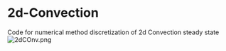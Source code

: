 # 2d-Convection
 Code for numerical method discretization of 2d Convection steady state
![2dCOnv.png]()
